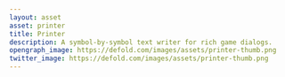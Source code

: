 ```yaml
---
layout: asset
asset: printer
title: Printer
description: A symbol-by-symbol text writer for rich game dialogs.
opengraph_image: https://defold.com/images/assets/printer-thumb.png
twitter_image: https://defold.com/images/assets/printer-thumb.png
---
```

